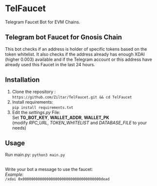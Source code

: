 # TelFaucet
Telegram Faucet Bot for EVM Chains.

## Telegram bot Faucet for Gnosis Chain

This bot checks if an address is holder of specific tokens based on the token whitelist. It also checks if the address already has enough XDAI (higher 0.003) available and if the Telegram account or this address have already used this Faucet in the last 24 hours. 

## Installation

1. Clone the repository : <br> `https://github.com/Ziltar/TelFaucet.git && cd TelFaucet` 
3. Install requirements:  <br> `pip install requirements.txt `
4. Edit the *settings.py* File: <br> Set **TG_BOT_KEY**,  **WALLET_ADDR**, **WALLET_PK** <br>(modify *RPC_URL*, *TOKEN_WHITELIST* and *DATABASE_FILE* to your needs)

## Usage
Run main.py: `python3 main.py` <br><br>

Write your bot a message to use the faucet: <br>
*Example:*<br>
`/xdai 0x000000000000000000000000000000000000dead`
